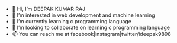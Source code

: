 - 👋 Hi, I’m DEEPAK KUMAR RAJ
- 👀 I’m interested in web development and machine learning
- 🌱 I’m currently learning c programming language
- 💞️ I’m looking to collaborate on learning c programming language
- 📫 You can reach me at facebook|instagram|twitter/ideepak9898

<!---
ideepak9898/ideepak9898 is a ✨ special ✨ repository because its `README.md` (this file) appears on your GitHub profile.
You can click the Preview link to take a look at your changes.
--->
